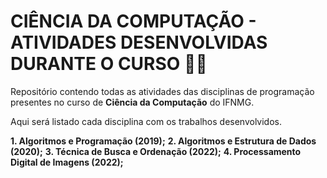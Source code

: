 # CIÊNCIA DA COMPUTAÇÃO - ATIVIDADES DESENVOLVIDAS DURANTE O CURSO 👨‍💻

Repositório contendo todas as atividades das disciplinas de programação presentes no curso de **Ciência da Computação** do IFNMG.

Aqui será listado cada disciplina com os trabalhos desenvolvidos.

**1. Algoritmos e Programação (2019);**
**2. Algoritmos e Estrutura de Dados (2020);**
**3. Técnica de Busca e Ordenação (2022);**
**4. Processamento Digital de Imagens (2022);**
